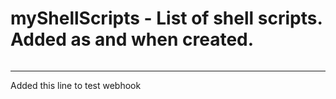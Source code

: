# myShellScripts - List of shell scripts. Added as and when created.
######
#####
-------
Added this line to test webhook
